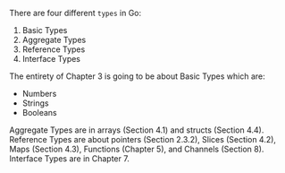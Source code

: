 
There are four different `types` in Go:

1. Basic Types
2. Aggregate Types
3. Reference Types
4. Interface Types

The entirety of Chapter 3 is going to be about Basic Types which are:

- Numbers
- Strings
- Booleans

Aggregate Types are in arrays (Section 4.1) and structs (Section 4.4).
Reference Types are about pointers (Section 2.3.2), Slices (Section 4.2), Maps (Section 4.3), Functions (Chapter 5), and Channels (Section 8).
Interface Types are in Chapter 7.
